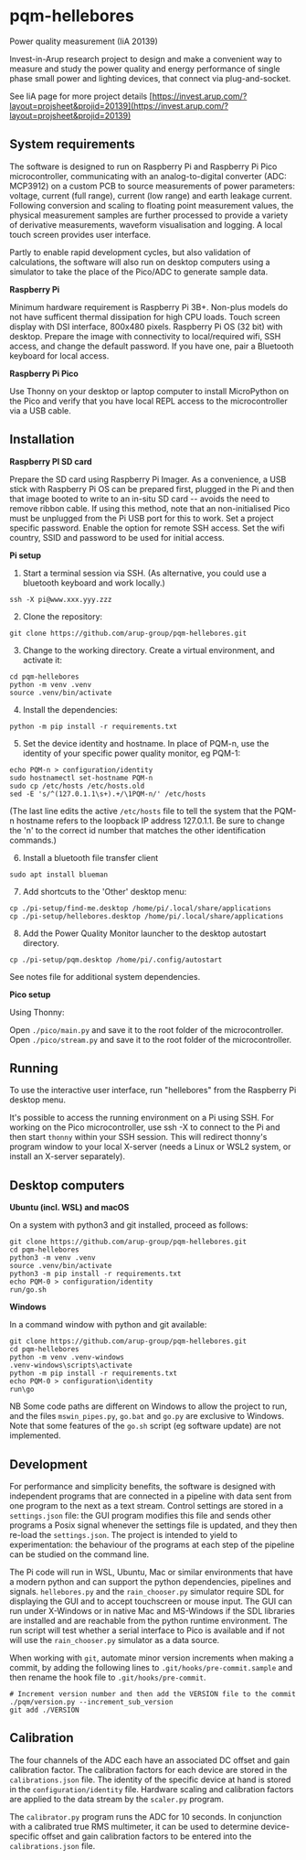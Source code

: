 # pqm-hellebores
Power quality measurement (IiA 20139)

Invest-in-Arup research project to design and make a convenient way to measure and study the power quality and energy performance of single phase small power and lighting devices, that connect via plug-and-socket.

See IiA page for more project details [https://invest.arup.com/?layout=projsheet&projid=20139](https://invest.arup.com/?layout=projsheet&projid=20139)

## System requirements
The software is designed to run on Raspberry Pi and Raspberry Pi Pico microcontroller, communicating with an analog-to-digital converter (ADC: MCP3912) on a custom PCB to source measurements of power parameters: voltage, current (full range), current (low range) and earth leakage current. Following conversion and scaling to floating point measurement values, the physical measurement samples are further processed to provide a variety of derivative measurements, waveform visualisation and logging. A local touch screen provides user interface.

Partly to enable rapid development cycles, but also validation of calculations, the software will also run on desktop computers using a simulator to take the place of the Pico/ADC to generate sample data.

**Raspberry Pi**  

Minimum hardware requirement is Raspberry Pi 3B+. Non-plus models do not have sufficent thermal dissipation for high CPU loads. Touch screen display with DSI interface, 800x480 pixels. Raspberry Pi OS (32 bit) with desktop. Prepare the image with connectivity to local/required wifi, SSH access, and change the default password. If you have one, pair a Bluetooth keyboard for local access.

**Raspberry Pi Pico**  

Use Thonny on your desktop or laptop computer to install MicroPython on the Pico and verify that you have local REPL access to the microcontroller via a USB cable.

## Installation
**Raspberry PI SD card**

Prepare the SD card using Raspberry Pi Imager. As a convenience, a USB stick with Raspberry Pi OS can be prepared first, plugged in the Pi and then that image booted to write to an in-situ SD card -- avoids the need to remove ribbon cable. If using this method, note that an non-initialised Pico must be unplugged from the Pi USB port for this to work.
Set a project specific password.
Enable the option for remote SSH access.
Set the wifi country, SSID and password to be used for initial access.

**Pi setup**  

1. Start a terminal session via SSH. (As alternative, you could use a bluetooth keyboard and work locally.)
```
ssh -X pi@www.xxx.yyy.zzz
```

2. Clone the repository:  
```
git clone https://github.com/arup-group/pqm-hellebores.git
```

3. Change to the working directory. Create a virtual environment, and activate it:
```
cd pqm-hellebores
python -m venv .venv
source .venv/bin/activate
```

4. Install the dependencies:
```
python -m pip install -r requirements.txt
```

5. Set the device identity and hostname. In place of PQM-n, use the identity of your specific power quality monitor, eg PQM-1:
```
echo PQM-n > configuration/identity
sudo hostnamectl set-hostname PQM-n
sudo cp /etc/hosts /etc/hosts.old
sed -E 's/^(127.0.1.1\s+).+/\1PQM-n/' /etc/hosts
```
(The last line edits the active `/etc/hosts` file to tell the system that the PQM-n hostname refers to the loopback IP address 127.0.1.1. Be sure to change the 'n' to the correct id number that matches the other identification commands.)

6. Install a bluetooth file transfer client
```
sudo apt install blueman
```

7. Add shortcuts to the 'Other' desktop menu:
```
cp ./pi-setup/find-me.desktop /home/pi/.local/share/applications
cp ./pi-setup/hellebores.desktop /home/pi/.local/share/applications
```

8. Add the Power Quality Monitor launcher to the desktop autostart directory.
```
cp ./pi-setup/pqm.desktop /home/pi/.config/autostart
```

See notes file for additional system dependencies.
  
**Pico setup**  

Using Thonny:

Open `./pico/main.py` and save it to the root folder of the microcontroller.
Open `./pico/stream.py` and save it to the root folder of the microcontroller.

## Running
To use the interactive user interface, run "hellebores" from the Raspberry Pi desktop menu.

It's possible to access the running environment on a Pi using SSH. For working on the Pico microcontroller, use ssh -X to connect to the Pi and then start `thonny` within your SSH session. This will redirect thonny's program window to your local X-server (needs a Linux or WSL2 system, or install an X-server separately).

## Desktop computers
**Ubuntu (incl. WSL) and macOS**

On a system with python3 and git installed, proceed as follows:
```
git clone https://github.com/arup-group/pqm-hellebores.git
cd pqm-hellebores
python3 -m venv .venv
source .venv/bin/activate
python3 -m pip install -r requirements.txt
echo PQM-0 > configuration/identity
run/go.sh
```

**Windows**

In a command window with python and git available:
```
git clone https://github.com/arup-group/pqm-hellebores.git
cd pqm-hellebores
python -m venv .venv-windows
.venv-windows\scripts\activate
python -m pip install -r requirements.txt
echo PQM-0 > configuration\identity
run\go
```

NB Some code paths are different on Windows to allow the project to run, and the files `mswin_pipes.py`, `go.bat` and `go.py` are exclusive to Windows. Note that some features of the `go.sh` script (eg software update) are not implemented.


## Development

For performance and simplicity benefits, the software is designed with independent programs that are connected in a pipeline with data sent from one program to the next as a text stream. Control settings are stored in a `settings.json` file: the GUI program modifies this file and sends other programs a Posix signal whenever the settings file is updated, and they then re-load the `settings.json`. The project is intended to yield to experimentation: the behaviour of the programs at each step of the pipeline can be studied on the command line.

The Pi code will run in WSL, Ubuntu, Mac or similar environments that have a modern python and can support the python dependencies, pipelines and signals. `hellebores.py` and the `rain_chooser.py` simulator require SDL for displaying the GUI and to accept touchscreen or mouse input. The GUI can run under X-Windows or in native Mac and MS-Windows if the SDL libraries are installed and are reachable from the python runtime environment. The run script will test whether a serial interface to Pico is available and if not will use the `rain_chooser.py` simulator as a data source.

When working with `git`, automate minor version increments when making a commit, by adding the following lines to `.git/hooks/pre-commit.sample` and then rename the hook file to `.git/hooks/pre-commit`.

```
# Increment version number and then add the VERSION file to the commit
./pqm/version.py --increment_sub_version
git add ./VERSION
```

## Calibration

The four channels of the ADC each have an associated DC offset and gain calibration factor. The calibration factors for each device are stored in the `calibrations.json` file. The identity of the specific device at hand is stored in the `configuration/identity` file. Hardware scaling and calibration factors are applied to the data stream by the `scaler.py` program.

The `calibrator.py` program runs the ADC for 10 seconds. In conjunction with a calibrated true RMS multimeter, it can be used to determine device-specific offset and gain calibration factors to be entered into the `calibrations.json` file.

